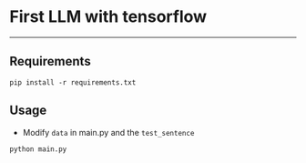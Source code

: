 # First LLM with tensorflow

---

## Requirements

```
pip install -r requirements.txt
```

## Usage

 - Modify `data` in main.py and the `test_sentence`


```
python main.py
```